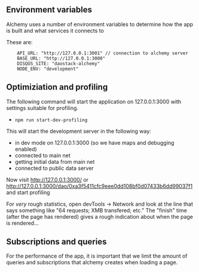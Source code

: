 ## Environment variables

Alchemy uses a number of environment variables to determine how the app is built and what services it connects to

These are:
```
    API_URL: "http://127.0.0.1:3001" // connection to alchemy server
    BASE_URL: "http://127.0.0.1:3000"
    DISQUS_SITE: "daostack-alchemy"
    NODE_ENV: "development"
```


## Optimiziation and profiling

The following command will start the application on 127.0.0.1:3000 with settings suitable for profiling.

* `npm run start-dev-profiling`

This will start the development server in the following way:
  - in dev mode on 127.0.0.1:3000 (so we have maps and debugging enabled)
  - connected to main net
  - getting initial data from main net
  - connected to public data server

Now visit http://127.0.0.1:3000/ or http://127.0.0.1:3000/dao/0xa3f5411cfc9eee0dd108bf0d07433b6dd99037f1 and start profiling

For _very_ rough statistics, open devTools -> Network and look at the line that says something like "64 requests; XMB transfered; etc." The "finish" time (after the page has rendered) gives a rough indication about when the page is rendered...


## Subscriptions and queries

For the performance of the app, it is important that we limit the amount of queries and subscriptions that alchemy creates when loading a page.
